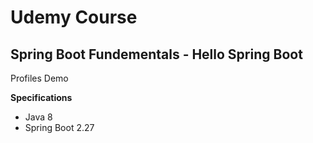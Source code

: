 # Udemy Course

## Spring Boot Fundementals - Hello Spring Boot

Profiles Demo

**Specifications**
* Java 8
* Spring Boot 2.27
